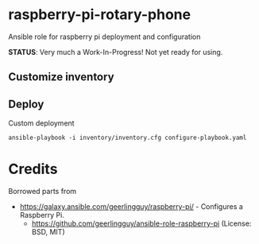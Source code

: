 # raspberry-pi-rotary-phone
Ansible role for raspberry pi deployment and configuration


**STATUS**: Very much a Work-In-Progress! Not yet ready for using.


## Customize inventory


## Deploy


Custom deployment

```
ansible-playbook -i inventory/inventory.cfg configure-playbook.yaml
```


# Credits


Borrowed parts from

- https://galaxy.ansible.com/geerlingguy/raspberry-pi/ - Configures a Raspberry Pi.
  - https://github.com/geerlingguy/ansible-role-raspberry-pi (License: BSD, MIT)
